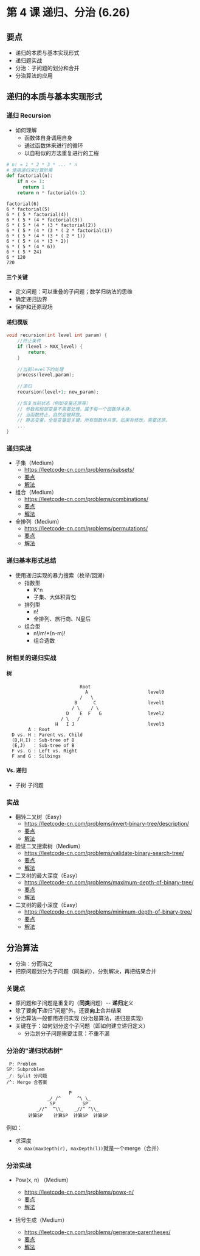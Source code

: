 # 第 4 课 递归、分治 (6.26)
## 要点
- 递归的本质与基本实现形式
- 递归题实战
- 分治：子问题的划分和合并
- 分治算法的应用

## 递归的本质与基本实现形式 

### 递归 Recursion
- 如何理解
  - 函数体自身调用自身
  - 通过函数体来进行的循环
  - 以自相似的方法重复进行的工程
```python
# n! = 1 * 2 * 3 * ... * n
# 使用递归来计算阶乘
def factorial(n):
    if n <= 1:
      return 1
    return n * factorial(n-1)
``` 
```
factorial(6)
6 * factorial(5)
6 * ( 5 * factorial(4))
6 * ( 5 * (4 * factorial(3))
6 * ( 5 * (4 * (3 * factorial(2))
6 * ( 5 * (4 * (3 * ( 2 * factorial(1))
6 * ( 5 * (4 * (3 * ( 2 * 1))
6 * ( 5 * (4 * (3 * 2))
6 * ( 5 * (4 * 6))
6 * ( 5 * 24) 
6 * 120  
720
```
#### 三个关键
- 定义问题：可以重叠的子问题；数学归纳法的思维
- 确定递归边界
- 保护和还原现场

#### 递归模版
```c
void recursion(int level int param) {
    //终止条件
    if (level > MAX_level) {
        return;
    }
    
    //当前level下的处理
    process(level,param);
    
    //递归
    recursion(level+1; new_param);
    
    //恢复当前状态（例如变量还原等）
    // 参数和局部变量不需要处理，属于每一个函数体本身。
    // 当函数终止，自然会被释放。
    // 静态变量，全局变量是关键，所有函数体共享。如果有修改，需要还原。
    ...
}
```

### 递归实战
- 子集（Medium）
  - https://leetcode-cn.com/problems/subsets/
  - [要点](../week02/in-action/05/README.md)
  - [解法](../week02/in-action/05/subsets.cpp)
- 组合（Medium）
  - https://leetcode-cn.com/problems/combinations/
  - [要点](../week02/in-action/06/README.md)
  - [解法](../week02/in-action/06/combinations.cpp)
- 全排列（Medium）
  - https://leetcode-cn.com/problems/permutations/
  - [要点](../week02/in-action/07/README.md)
  - [解法](../week02/in-action/07/permutations.cpp)

### 递归基本形式总结

- 使用递归实现的暴力搜索（枚举/回溯）
  - 指数型 
     - K^n 
     - 子集、大体积背包
  - 排列型 
     - n!  
     - 全排列、旅行商、N皇后
  - 组合型 
     - n!/m!*(n-m)!  
     - 组合选数

### 树相关的递归实战

#### 树
```
                           Root
                             A                      level0
                           /   \
                         B      C                   level1
                        / \    / \ 
                      D    E  F   G                 level2
                    / \   /  
                  H   I J                           level3
        A : Root
  D vs. H : Parent vs. Child              
  (D,H,I) : Sub-tree of B
  (E,J)   : Sub-tree of B
  F vs. G : Left vs. Right
  F and G : Silbings
```

#### Vs. 递归
- 子树 子问题 

### 实战
- 翻转二叉树（Easy）
  - https://leetcode-cn.com/problems/invert-binary-tree/description/
  - [要点](../week02/in-action/08/README.md)
  - [解法](../week02/in-action/08/invert_binary_tree.cpp)
- 验证二叉搜索树（Medium）
  - https://leetcode-cn.com/problems/validate-binary-search-tree/
  - [要点](../week02/in-action/09/README.md)
  - [解法](../week02/in-action/09/validate_binary_search_tree.cpp)
- 二叉树的最大深度（Easy）
  - https://leetcode-cn.com/problems/maximum-depth-of-binary-tree/
  - [要点](../week02/in-action/10/README.md)
  - [解法](../week02/in-action/10/max_depth_binary_tree.cpp)
- 二叉树的最小深度（Easy）
  - https://leetcode-cn.com/problems/minimum-depth-of-binary-tree/
  - [要点](../week02/in-action/10/README.md)
  - [解法](../week02/in-action/10/min_depth_binary_tree.cpp)

## 分治算法
- 分治：分而治之
- 把原问题划分为子问题（同类的），分别解决，再把结果合并
### 关键点
- 原问题和子问题是重复的（**同类**问题）-- **递归**定义
- 除了要**向下**递归"问题"外，还要**向上**合并结果
- 分治算法一般都用递归实现 (分治是算法，递归是实现)
- 关键在于：如何划分这个子问题（即如何建立递归定义）
  - 分治划分子问题需要注意：不重不漏
### 分治的"递归状态树"

```
 P: Problem
SP: Subproblem
_/: Split 分问题
/^: Merge 合答案

                       P
               _/ /^      ^\ \_
                SP          SP
           _//^  ^\\_    _//^ ^\\_   
        计算SP    计算SP  计算SP  计算SP
```
例如：
 - 求深度
    - `max(maxDepth(r), maxDepth(l))`就是一个merge（合并）

### 分治实战

- Pow(x, n) （Medium）
  - https://leetcode-cn.com/problems/powx-n/
  - [要点](../week02/in-action/11/README.md)
  - [解法](../week02/in-action/11/pow.cpp)

- 括号生成（Medium）
  - https://leetcode-cn.com/problems/generate-parentheses/
  - [要点](../week02/in-action/12/README.md)
  - [解法](../week02/in-action/12/generate_parentheses.cpp)



